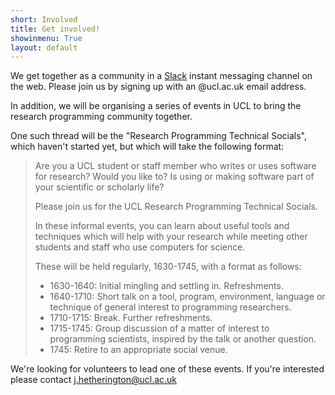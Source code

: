 ```yaml
---
short: Involved
title: Get involved!
showinmenu: True
layout: default
---
```


We get together as a community in a [Slack](https://ucl-programming-hub.slack.com/) instant messaging channel on the web.
Please join us by signing up with an @ucl.ac.uk email address.

In addition, we will be organising a series of events in UCL to bring the research programming community together.

One such thread will be the "Research Programming Technical Socials", which haven't started yet, but which
will take the following format:

> Are you a UCL student or staff member who writes or uses software for research? 
> Would you like to? Is using or making software part of your scientific or scholarly life?
>
> Please join us for the UCL Research Programming Technical Socials.
>
> In these informal events, you can learn about useful tools and techniques which will help with your research
> while meeting other students and staff who use computers for science.
>
> These will be held regularly, 1630-1745, with a format as follows:
>
> * 1630-1640: Initial mingling and settling in. Refreshments.
> * 1640-1710: Short talk on a tool, program, environment, language or technique of general interest to programming researchers.
> * 1710-1715: Break. Further refreshments.
> * 1715-1745: Group discussion of a matter of interest to programming scientists, inspired by the talk or another question.
> * 1745:      Retire to an appropriate social venue.

We're looking for volunteers to lead one of these events. If you're interested please contact j.hetherington@ucl.ac.uk
